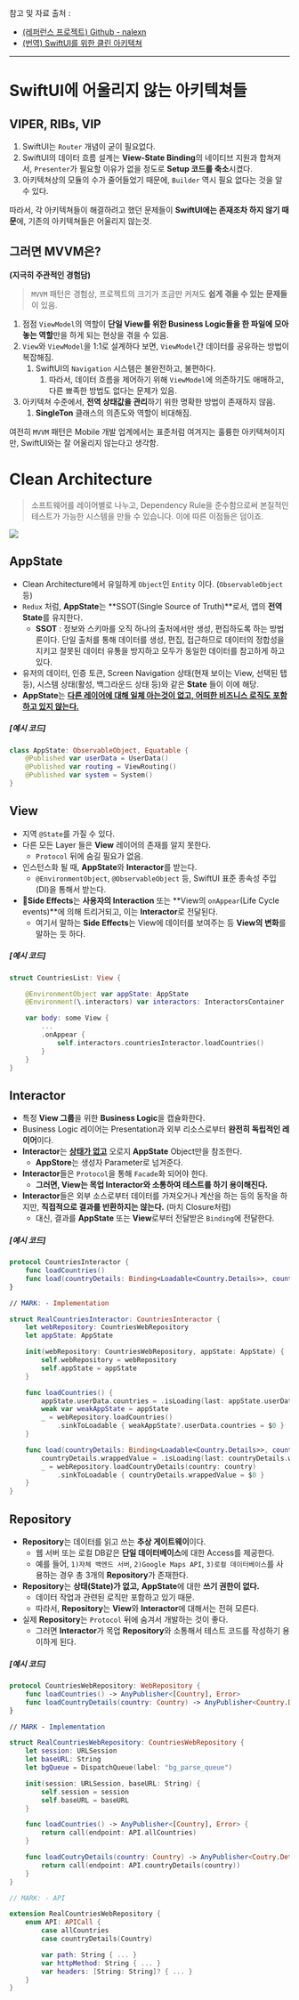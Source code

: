 
참고 및 자료 출처 : 
- [(레퍼런스 프로젝트) Github - nalexn](https://github.com/nalexn/clean-architecture-swiftui)
- [(번역) SwiftUI를 위한 클린 아키텍쳐](https://gon125.github.io/posts/SwiftUI%EB%A5%BC-%EC%9C%84%ED%95%9C-%ED%81%B4%EB%A6%B0-%EC%95%84%ED%82%A4%ED%85%8D%EC%B2%98/)

---

# SwiftUI에 어울리지 않는 아키텍쳐들

## VIPER, RIBs, VIP

1. SwiftUI는 `Router` 개념이 굳이 필요없다.
2. SwiftUI의 데이터 흐름 설계는 **View-State Binding**의 네이티브 지원과 합쳐져서, `Presenter`가 필요할 이유가 없을 정도로 **Setup 코드를 축소**시켰다.
3. 아키텍쳐상의 모듈의 수가 줄어들었기 때문에, `Builder` 역시 필요 없다는 것을 알 수 있다.

따라서, 각 아키텍쳐들이 해결하려고 했던 문제들이 **SwiftUI에는 존재조차 하지 않기 때문**에, 기존의 아키텍쳐들은 어울리지 않는것.

## 그러면 MVVM은?

**(지극히 주관적인 경험담)**

> `MVVM` 패턴은 경험상, 프로젝트의 크기가 조금만 커져도 **쉽게 겪을 수 있는 문제들**이 있음.

1. 점점 `ViewModel`의 역할이 **단일 View를 위한 Business Logic들을 한 파일에 모아놓는 역할**만을 하게 되는 현상을 겪을 수 있음.
2. `View`와 `ViewModel`을 1:1로 설계하다 보면, `ViewModel`간 데이터를 공유하는 방법이 복잡해짐.
	1. SwiftUI의 `Navigation` 시스템은 불완전하고, 불편하다.
		1. 따라서, 데이터 흐름을 제어하기 위해 `ViewModel`에 의존하기도 애매하고, 다른 뾰족한 방법도 없다는 문제가 있음.
3. 아키텍쳐 수준에서, **전역 상태값을 관리**하기 위한 명확한 방법이 존재하지 않음.
	1. **SingleTon** 클래스의 의존도와 역할이 비대해짐.

여전히 `MVVM` 패턴은 Mobile 개발 업계에서는 표준처럼 여겨지는 훌륭한 아키텍쳐이지만, SwiftUI와는 잘 어울리지 않는다고 생각함.


# Clean Architecture

>소프트웨어를 레이어별로 나누고, Dependency Rule을 준수함으로써 본질적인 테스트가 가능한 시스템을 만들 수 있습니다. 이에 따른 이점들은 덤이죠.

![](../../assets/Clean-Architecture-layers.png)

## AppState

- Clean Architecture에서 유일하게 `Object`인 `Entity` 이다. (`ObservableObject` 등)
- `Redux` 처럼, **AppState**는 **SSOT(Single Source of Truth)**로서, 앱의 **전역 State**를 유지한다.
	- **SSOT** : 정보와 스키마를 오직 하나의 출처에서만 생성, 편집하도록 하는 방법론이다. 단일 출처를 통해 데이터를 생성, 편집, 접근하므로 데이터의 정합성을 지키고 잘못된 데이터 유통을 방지하고 모두가 동일한 데이터를 참고하게 하고 있다.
- 유저의 데이터, 인증 토큰, Screen Navigation 상태(현재 보이는 View, 선택된 탭 등), 시스템 상태(활성, 백그라운드 상태 등)와 같은 **State** 들이 이에 해당.
- **AppState**는 <u>**다른 레이어에 대해 일체 아는것이 없고, 어떠한 비즈니스 로직도 포함하고 있지 않는다.**</u>

##### \[예시 코드\]

```swift
class AppState: ObservableObject, Equatable {
    @Published var userData = UserData()
    @Published var routing = ViewRouting()
    @Published var system = System()
}
```


## View

- 지역 `@State`를 가질 수 있다.
- 다른 모든 Layer 들은 **View** 레이어의 존재를 알지 못한다.
	- `Protocol` 뒤에 숨길 필요가 없음.
- 인스턴스화 될 때, **AppState**와 **Interactor**를 받는다.
	- `@EnvironmentObject`, `@ObservableObject` 등, SwiftUI 표준 종속성 주입(DI)을 통해서 받는다.
- **Side Effects**는 **사용자의 Interaction** 또는 **View의 `onAppear`(Life Cycle events)**에 의해 트리거되고, 이는 **Interactor**로 전달된다.
	- 여기서 말하는 **Side Effects**는 View에 데이터를 보여주는 등 **View의 변화**를 말하는 듯 하다.

##### \[예시 코드\]

```swift
struct CountriesList: View {

    @EnvironmentObject var appState: AppState
    @Environment(\.interactors) var interactors: InteractorsContainer

    var body: some View {
        ...
        .onAppear {
            self.interactors.countriesInteractor.loadCountries()
        }
    }
}
```

## Interactor

- 특정 **View 그룹**을 위한 **Business Logic**을 캡슐화한다.
- Business Logic 레이어는 Presentation과 외부 리소스로부터 **완전히 독립적인 레이어**이다.
- **Interactor**는 <u>**상태가 없고**</u> 오로지 **AppState** Object만을 참조한다.
	- **AppStore**는 생성자 Parameter로 넘겨준다.
- **Interactor**들은 `Protocol`을 통해 `Facade`화 되어야 한다.
	- **그러면, View는 목업 Interactor와 소통하여 테스트를 하기 용이해진다.**
- **Interactor**들은 외부 소스로부터 데이터를 가져오거나 계산을 하는 등의 동작을 하지만, **직접적으로 결과를 반환하지는 않는다.** (마치 Closure처럼)
	- 대신, 결과를 **AppState** 또는 **View**로부터 전달받은 `Binding`에 전달한다.

##### \[예시 코드\]

```swift
protocol CountriesInteractor {
	func loadCountries()
	func load(countryDetails: Binding<Loadable<Country.Details>>, country: Country)
}

// MARK: - Implementation

struct RealCountriesInteractor: CountriesInteractor {
	let webRepository: CountriesWebRepository
	let appState: AppState

	init(webRepository: CountriesWebRepository, appState: AppState) {
		self.webRepository = webRepository
		self.appState = appState
	}

	func loadCountries() {
		appState.userData.countries = .isLoading(last: appState.userData.countries.value)
		weak var weakAppState = appState
		_ = webRepository.loadCountries()
			.sinkToLoadable { weakAppState?.userData.countries = $0 }
	}

	func load(countryDetails: Binding<Loadable<Country.Details>>, country: Country) {
		countryDetails.wrappedValue = .isLoading(last: countryDetails.wrappedValue.value)
		_ = webRepository.loadCountryDetails(country: country)
			.sinkToLoadable { countryDetails.wrappedValue = $0 }
	}
}
```


## Repository

- **Repository**는 데이터를 읽고 쓰는 **추상 게이트웨이**이다.
	- 웹 서버 또는 로컬 DB같은 **단일 데이터베이스**에 대한 Access를 제공한다.
	- 예를 들어, `1)자체 백엔드 서버`, `2)Google Maps API`, `3)로컬 데이터베이스`를 사용하는 경우 총 3개의 **Repository**가 존재한다.
- **Repository**는 **상태(State)가 없고,** **AppState**에 대한 **쓰기 권한이 없다.**
	- 데이터 작업과 관련된 로직만 포함하고 있기 때문.
	- 따라서, **Repository**는 **View**와 **Interactor**에 대해서는 전혀 모른다.
- 실제 **Repository**는 `Protocol` 뒤에 숨겨서 개발하는 것이 좋다.
	- 그러면 **Interactor**가 목업 **Repository**와 소통해서 테스트 코드를 작성하기 용이하게 된다.

##### \[예시 코드\]

```swift
protocol CountriesWebRepository: WebRepository {
	func loadCountries() -> AnyPublisher<[Country], Error>
	func loadCountryDetails(country: Country) -> AnyPublisher<Country.Details.Intermediate, Error>
}

// MARK - Implementation

struct RealCountriesWebRepository: CountriesWebRepository {
	let session: URLSession
	let baseURL: String
	let bgQueue = DispatchQueue(label: "bg_parse_queue")

	init(session: URLSession, baseURL: String) {
		self.session = session
		self.baseURL = baseURL
	}

	func loadCountries() -> AnyPublisher<[Country], Error> {
		return call(endpoint: API.allCountries)
	}

	func loadCoutryDetails(country: Country) -> AnyPublisher<Coutry.Details, Error> {
		return call(endpoint: API.countryDetails(country))
	}
}

// MARK: - API

extension RealCountriesWebRepository {
	enum API: APICall {
		case allCountries
		case countryDetails(Country)

		var path: String { ... }
		var httpMethod: String { ... }
		var headers: [String: String]? { ... }
	}
}
```